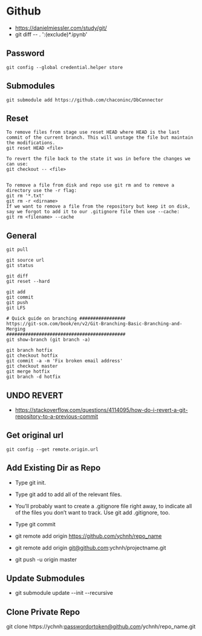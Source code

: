 # Github 
* https://danielmiessler.com/study/git/
* git diff -- . ':(exclude)*.ipynb'

## Password
```
git config --global credential.helper store
```
## Submodules
```
git submodule add https://github.com/chaconinc/DbConnector
```
## Reset
```
To remove files from stage use reset HEAD where HEAD is the last commit of the current branch. This will unstage the file but maintain the modifications.
git reset HEAD <file>

To revert the file back to the state it was in before the changes we can use:
git checkout -- <file>


To remove a file from disk and repo use git rm and to remove a directory use the -r flag:
git rm '*.txt'
git rm -r <dirname>
If we want to remove a file from the repository but keep it on disk, say we forgot to add it to our .gitignore file then use --cache:
git rm <filename> --cache
```
## General
```
git pull

git source url
git status

git diff
git reset --hard

git add
git commit
git push
git LFS

# Quick guide on branching #################
https://git-scm.com/book/en/v2/Git-Branching-Basic-Branching-and-Merging
############################################
git show-branch (git branch -a)

git branch hotfix
git checkout hotfix
git commit -a -m 'Fix broken email address'
git checkout master
git merge hotfix
git branch -d hotfix
```
## UNDO REVERT
* https://stackoverflow.com/questions/4114095/how-do-i-revert-a-git-repository-to-a-previous-commit
## Get original url
```
git config --get remote.origin.url
```
## Add Existing Dir as Repo
* Type git init.
* Type git add to add all of the relevant files.
* You’ll probably want to create a .gitignore file right away, to indicate all of the files you don’t want to track. Use git add .gitignore, too.
* Type git commit

* git remote add origin https://github.com/ychnh/repo_name
* git remote add origin git@github.com:ychnh/projectname.git
* git push -u origin master

## Update Submodules
* git submodule update --init --recursive

## Clone Private Repo
git clone https://ychnh:passwordortoken@github.com/ychnh/repo_name.git

